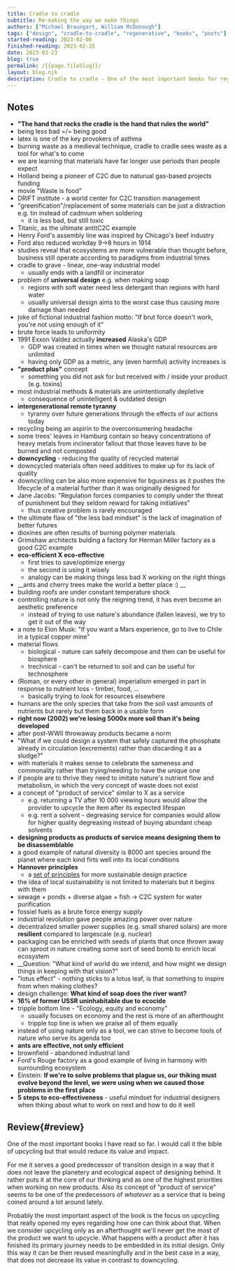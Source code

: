 ```yaml
---
title: Cradle to cradle
subtitle: Re-making the way we make things
authors: ["Michael Braungart, William McDonough"]
tags: ["design", "cradle-to-cradle", "regenerative", "books", "posts"]
started-reading: 2023-02-06
finished-reading: 2023-02-25
date: 2023-03-23
blog: true
permalink: /{{page.fileSlug}}/
layout: blog.njk
description: Cradle to cradle - One of the most important books for regenerative design. A bible for cradle-to-cradle way of thinking. A must-read for upcycling souls.
---
```


<div id="notes">

## Notes

- __"The hand that rocks the cradle is the hand that rules the world"__
- being less bad =/= being good
- latex is one of the key provokers of asthma
- burning waste as a medieval technique, cradle to cradle sees waste as a tool for what's to come
- we are learning that materials have far longer use periods than people expect
- Holland being a pioneer of C2C due to naturual gas-based projects funding
- movie "Waste is food"
- DRIFT institute - a world center for C2C transition management
- "greenification"/replacement of some materials can be just a distraction e.g. tin instead of cadmium when soldering
	- it is less bad, but still toxic
- Titanic, as the ultimate antitC2C example
- Henry Ford's assembly line was inspired by Chicago's beef industry
- Ford also reduced workday 9->8 hours in 1914
- studies reveal that ecosystems are more vulnerable than thought before, business still operate according to paradigms from industrial times
- cradle to grave  - linear, one-way industrial model
	- usually ends with a landfill or incinerator
- problem of __universal design__ e.g. when making soap
	- regions with soft water need less detergant than regions with hard water
	- usually universal design aims to the worst case thus causing more damage than needed
- joke of fictional industrial fashion motto: "If brut force doesn't work, you're not using enough of it"
- brute force leads to uniformity
- 1991 Exxon Valdez actually __increased__ Alaska's GDP
	- GDP was created in times when we thought natural resources are unlimited
	- having only GDP as a metric, any (even harmful) activity increases is
- __"product plus"__ concept
	- something you did not ask for but received with / inside your product (e.g. toxins)
- most industrial methods & materials are unintentionally depletive
	- consequence of unintelligent & outdated design
- __intergenerational remote tyranny__
	- tyranny over future generations through the effects of our actions today 
- recycling being an aspirin to the overconsumering headache
- some trees' leaves in Hamburg contain so heavy concentrations of heavy metals from incinerator fallout that those leaves have to be burned and not composted
- __downcycling__ - reducing the quality of recycled material
- downcycled materials often need additives to make up for its lack of quality
- downcycling  can be also more expensive for bgusiness as it pushes the lifecycle of a material further than it was originally designed for
- Jane Jacobs: "Regulation forces companies to comply under the threat of punishment but they seldom reward for taking initiatives"
	- thus creative problem is rarely encouraged
- the ultimate flaw of "the less bad mindset" is the lack of imagination of better futures
- dioxines are often results of burning polymer materials
- Grimshaw architects bulding a factory for Herman Miller factory as a good C2C example
- __eco-efficient X eco-effective__
	- first tries to save/optimize energy
	- the second is using it wisely
	- analogy can be making things less bad X working on the right things
- __ants and cherry trees make the world a better place :) __
- building roofs are under constant temperature shock
- controlling nature is not only the reigning trend, it has even become an aesthetic preference
	- instead of trying to use nature's abundance (fallen leaves), we try to get it out of the way
- a note to Elon Musk: "If you want a Mars experience, go to live to Chile in a typical copper mine"
- material flows
	- biological - nature can safely decompose and then can be useful for biosphere
	- trechnical - can't be returned to soil and can be useful for technosphere
- (Roman, or every other in general) imperialism emerged in part in response to nutrient loss - timber, food, ...
	- basically trying to look for resources elsewhere
- humans are the only species that take from the soil vast amounts of nutrients but rarely but them back in a usable form
- __right now (2002) we're losing 5000x more soil than it's being developed__
- after post-WWII throwaway products became a norm
- "What if we could design a system that safely captured the phosphate already in circulation (excrements) rather than discarding it as a sludge?"
- with materials it makes sense to celebrate the sameness and commonality rather than trying/needing to have the unique one
- if people are to thrive they need to imitate nature's nutrient flow and metabolism, in which the very concept of waste does not exist
- a concept of "product of service" similar to X as a service
	- e.g. returning a TV after 10 000 viewing hours would allow the provider to upcycle the item after its expected lifespan
	- e.g. rent a solvent - degreasing service for companies would allow for higher quality degreasing instead of buying abundant cheap solvents
- __designing products as products of service means designing them to be disassemblable__
- a good example of natural diversity is 8000 ant species around the planet where each kind firts well into its local conditions
- __Hannover principles__
	- a [set of principles](https://mcdonough.com/writings/the-hannover-principles/) for more sustainable design practice
- the idea of local sustainability is not limited to materials but it begins with them
- sewage + ponds + diverse algae + fish -> C2C system for water purification
- fossiel fuels as a brute force energy supply
- industrial revolution gave people amazing power over nature
- decentralized smaller power supplies (e.g. small shared solars) are more __resilient__ compared to largescale (e.g. nuclear)
- packaging can be enriched with seeds of plants that once thrown away can sproot in nature creating some sort of seed bomb to enrich local ecosystem
- __Question: "What kind of world do we intend, and how might we design things in keeping with that vision?"
- "lotus effect" - nothing sticks to a lotus leaf, is that something to inspire from when making clothes?
- design challenge: __What kind of soap does the river want?__
- __16% of former USSR uninhabitable due to ecocide__
- tripple bottom line - "Ecology, equity and economy"
	- usually focuses on economy and the rest is more of an afterthought
	- tripple top line is when we praise all of them equally
- instead of using nature only as a tool, we can strive to become tools of nature who serve its agenda too
- __ants are effective, not only efficient__
- brownfield - abandoned industrial land
- Ford's Rouge factory as a good example of living in harmony with surrounding ecosystem
- Einstein: __If we're to solve problems that plague us, our thiking must evolve beyond the level, we were using when we caused those problems in the first place__
- __5 steps to eco-effectiveness__ - useful mindset for industrial designers when thking about what to work on next and how to do it well

</div>

## Review{#review}

One of the most important books I have read so far. I would call it the bible of upcycling but that would reduce its value and impact.

For me it serves a good predecessor of transition design in a way that it does not leave the planetery and ecological aspect of designing behind. It rather puts it at the core of our thinking and as one of the highest priorities when working on new products. Also its concept of "product of service" seems to be one of the predecessors of _whatever_ as a service that is being coined around a lot around lately.

Probably the most important aspect of the book is the focus on upcycling that really opened my eyes regarding how one can think about that. When we consider upcycling only as an afterthought we'll never get the most of the product we want to upcycle. What happens with a product after it has finished its primary journey needs to be embedded in its initial design. Only this way it can be then reused meaningfully and in the best case in a way, that does not decrease its value in contrast to downcycling.